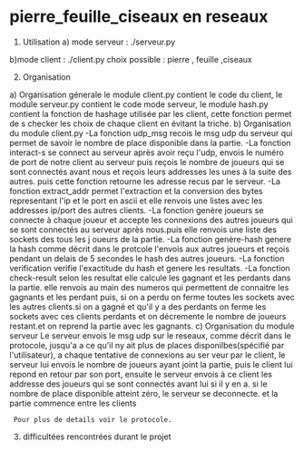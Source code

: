 # pierre_feuille_ciseaux en reseaux

1) Utilisation 
  a) mode serveur : 
      ./serveur.py

  b)mode client : 
       ./client.py
       choix possible : pierre , feuille ,ciseaux 
       


2) Organisation

  a) Organisation génerale
     le module client.py contient le code du client, le module serveur.py contient le code mode serveur, le module hash.py contient la fonction de hashage utilisée par les client, cette fonction permet de     s checker les choix de chaque client en évitant la triche.
  b) Organisation du module client.py 
     -La fonction udp_msg recois le msg udp du serveur qui permet de savoir le nombre de place disponible dans la partie.
     -La fonction interact-s se connect au serveur après avoir reçu l'udp, envois le numéro de port de notre client au serveur puis reçois le nombre de joueurs qui se sont connectés avant nous et reçois       leurs addresses les unes à la suite des autres. puis cette fonction retourne les adresse recus par le serveur.
     -La fonction extract_addr permet l'extraction et la conversion des bytes representant l'ip et le port en ascii et elle renvois une listes avec les addresses ip/port des autres clients.
     -La fonction genère joueurs se connecte à chaque joueur et accepte les connexions des autres joueurs qui se sont connectés au serveur après nous.puis elle renvois une liste des sockets des tous les j      oueurs de la partie.
     -La fonction genère-hash genere la hash comme décrit dans le protcole l'envois aux autres joueurs et reçois pendant un delais de 5 secondes le hash des autres joueurs.
     -La fonction verification verifie l'exactitude du hash et genere les resultats.
     -La fonction check-result selon les resultat elle calcule les gagnant et les perdants dans la partie. elle renvois au main des numeros qui permettent de connaitre les gagnants et les perdant puis, si      on a perdu on ferme toutes les sockets avec les autres clients.si on a gagné et qu'il y a des perdants on ferme les sockets avec ces clients perdants et on décremente le nombre de joueurs restant.et      on reprend la partie avec les gagnants.
  c) Organisation du module serveur
     Le serveur envois le msg udp sur le reseaux, comme décrit dans le protocole, jusqu'a a ce qu'il ny ait plus de places disponilbes(spécifié par l'utilisateur), a chaque tentative de connexions au ser      veur par le client, le serveur lui envois le nombre de joueurs ayant joint la partie, puis le client lui repond en retour par son port, ensuite le serveur envois à ce client les addresse des joueurs      qui se sont connectés avant lui si il y en a. si le nombre de place disponible atteint zéro, le serveur se deconnecte. et la partie commence entre les clients
     
     Pour plus de details voir le protocole.
     
3) difficultées rencontrées durant le projet 
  
     
     
  
     
       
   

